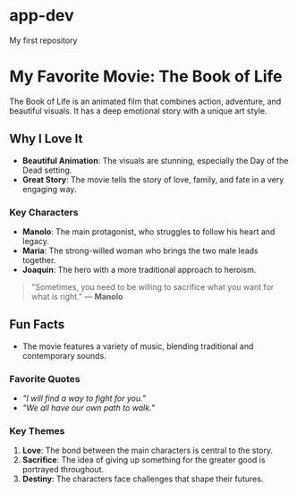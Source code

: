 # app-dev
My first repository

# My Favorite Movie: The Book of Life

The Book of Life is an animated film that combines action, adventure, and beautiful visuals. It has a deep emotional story with a unique art style.

## Why I Love It
- **Beautiful Animation**: The visuals are stunning, especially the Day of the Dead setting.
- **Great Story**: The movie tells the story of love, family, and fate in a very engaging way.

### Key Characters
- **Manolo**: The main protagonist, who struggles to follow his heart and legacy.
- **Maria**: The strong-willed woman who brings the two male leads together.
- **Joaquin**: The hero with a more traditional approach to heroism.

> "Sometimes, you need to be willing to sacrifice what you want for what is right." — **Manolo**

## Fun Facts
- The movie features a variety of music, blending traditional and contemporary sounds.

### Favorite Quotes
- *"I will find a way to fight for you."*
- *"We all have our own path to walk."*

### Key Themes
1. **Love**: The bond between the main characters is central to the story.
2. **Sacrifice**: The idea of giving up something for the greater good is portrayed throughout.
3. **Destiny**: The characters face challenges that shape their futures.
